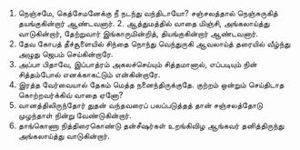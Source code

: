 

1. நெஞ்சமே, கெத்சேமனேக்கு நீ நடந்து வந்திடாயோ?
     சஞ்சலத்தால் நெஞ்சுருகித் தயங்குகின்றார் ஆண்டவனார்.
     2. ஆத்துமத்தில் வாதை மிஞ்சி, அங்கலாய்த்து வாடுகின்றார்,
 தேற்றுவார் இங்காருமின்றித், தியங்குகின்றார் ஆண்டவனார்.
 3. தேவ கோபத் தீச்சூளையில் சிந்தை நொந்து வெந்துருகி
 ஆவலாய்த் தரையில் வீழ்ந்து அழுது ஜெபம் செய்கின்றாரே.
 4. அப்பா பிதாவே, இப்பாத்ரம் அகலச்செய்யும் சித்தமானால்,
 எப்படியும் நின் சித்தம்போல் எனக்காகட்டும் என்கின்றாரே.
 5. இரத்த வேர்வையால் தேகம் மெத்த நனைந்திருக்குதே.
 குற்றம் ஒன்றும் செய்திடாத கொற்றவர்க்கிவ் வாதை ஏனோ?
 6. வானத்திலிருந்தோர் துதன் வந்தவரைப் பலப்படுத்தத்
 தான் சஞ்சலத்தோடு முழந்தாள் நின்று வேண்டுகின்றார்.
 7. தாங்கொணா நித்திரைகொண்டு தன்சீஷர்கள் உறங்கிவிழ
 ஆங்கவர் தனித்திருந்து அங்கலாய்த்து வாடுகின்றார்.


